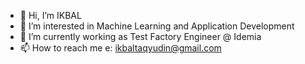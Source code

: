 - 👋 Hi, I’m IKBAL
- 👀 I’m interested in Machine Learning and Application Development
- 🌱 I’m currently working as Test Factory Engineer @ Idemia
- 📫 How to reach me e: ikbaltaqyudin@gmail.com

<!---
mikbalt/mikbalt is a ✨ special ✨ repository because its `README.md` (this file) appears on your GitHub profile.
You can click the Preview link to take a look at your changes.
--->
